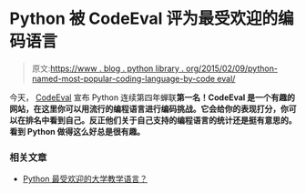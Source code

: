 # Python 被 CodeEval 评为最受欢迎的编码语言

> 原文:[https://www . blog . python library . org/2015/02/09/python-named-most-popular-coding-language-by-code eval/](https://www.blog.pythonlibrary.org/2015/02/09/python-named-most-popular-coding-language-by-codeeval/)

今天， [CodeEval](http://blog.codeeval.com/codeevalblog/2015#py=) 宣布 Python 连续第四年蝉联**第一名！CodeEval 是一个有趣的网站，在这里你可以用流行的编程语言进行编码挑战。它会给你的表现打分，你可以在排名中看到自己。反正他们关于自己支持的编程语言的统计还是挺有意思的。看到 Python 做得这么好总是很有趣。**

### 相关文章

*   [Python 最受欢迎的大学教学语言？](https://www.blog.pythonlibrary.org/2014/07/08/python-most-popular-university-teaching-language/)